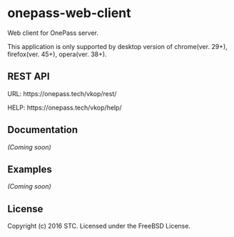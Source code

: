 # onepass-web-client
Web client for OnePass server.
<p>This application is only supported by desktop version of chrome(ver. 29+), firefox(ver. 45+), opera(ver. 38+).</p>

## REST API
<p>URL: https://onepass.tech/vkop/rest/</p>
<p>HELP: https://onepass.tech/vkop/help/</p>

## Documentation
_(Coming soon)_

## Examples
_(Coming soon)_

## License
Copyright (c) 2016 STC. Licensed under the FreeBSD License.

